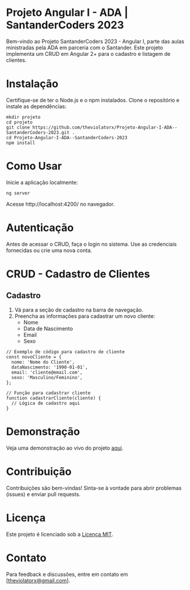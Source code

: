 # Projeto Angular I - ADA | SantanderCoders 2023

Bem-vindo ao Projeto SantanderCoders 2023 - Angular I, parte das aulas ministradas pela ADA em parceria com o Santander. Este projeto implementa um CRUD em Angular 2+ para o cadastro e listagem de clientes.

# Instalação

Certifique-se de ter o Node.js e o npm instalados. Clone o repositório e instale as dependências:

```
mkdir projeto
cd projeto
git clone https://github.com/theviolatorx/Projeto-Angular-I-ADA--SantanderCoders-2023.git .
cd Projeto-Angular-I-ADA--SantanderCoders-2023
npm install
```

# Como Usar

Inicie a aplicação localmente:

```
ng server
```

Acesse http://localhost:4200/ no navegador.

# Autenticação

Antes de acessar o CRUD, faça o login no sistema. Use as credenciais fornecidas ou crie uma nova conta.

# CRUD - Cadastro de Clientes

## Cadastro

1. Vá para a seção de cadastro na barra de navegação.
2. Preencha as informações para cadastrar um novo cliente:
   * Nome
   * Data de Nascimento
   * Email
   * Sexo

```
// Exemplo de código para cadastro de cliente
const novoCliente = {
  nome: 'Nome do Cliente',
  dataNascimento: '1990-01-01',
  email: 'cliente@email.com',
  sexo: 'Masculino/Feminino',
};

// Função para cadastrar cliente
function cadastrarCliente(cliente) {
  // Lógica de cadastro aqui
}
```

# Demonstração

Veja uma demonstração ao vivo do projeto [aqui](https://vercel.com/theviolatorx/projeto-angular-i-2023-trabalho-final).

# Contribuição

Contribuições são bem-vindas! Sinta-se à vontade para abrir problemas (issues) e enviar pull requests.

# Licença

Este projeto é licenciado sob a [Licença MIT](https://opensource.org/license/mit/).

# Contato

Para feedback e discussões, entre em contato em [theviolatorx@gmail.com].